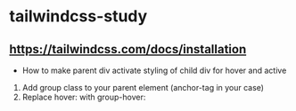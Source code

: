 # tailwindcss-study

## <https://tailwindcss.com/docs/installation>

- How to make parent div activate styling of child div for hover and active
1. Add group class to your parent element (anchor-tag in your case)
2. Replace hover: with group-hover: